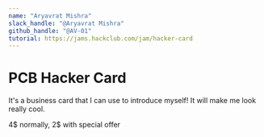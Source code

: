 ```yaml
---
name: "Aryavrat Mishra"
slack_handle: "@Aryavrat Mishra"
github_handle: "@AV-01"
tutorial: https://jams.hackclub.com/jam/hacker-card
---
```


# PCB Hacker Card

<!-- Describe your board in 2-3 sentences. What are you making? What will it do? -->
It's a business card that I can use to introduce myself! It will make me look really cool.
<!-- How much is it going to cost? -->
4$ normally, 2$ with special offer
<!-- Tell us a little bit about your design process. What were some challenges? What helped? ***Totally optional*** -->
